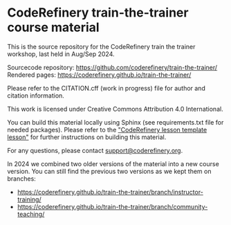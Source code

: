 # CodeRefinery train-the-trainer course material

This is the source repository for the CodeRefinery train the trainer workshop, last held in Aug/Sep 2024. 

Sourcecode repository: <https://github.com/coderefinery/train-the-trainer/>
Rendered pages: <https://coderefinery.github.io/train-the-trainer/>

Please refer to the CITATION.cff (work in progress) file for author and citation information.

This work is licensed under Creative Commons Attribution 4.0 International.

You can build this material locally using Sphinx (see requirements.txt file for needed packages).
Please refer to the ["CodeRefinery lesson template lesson"](https://coderefinery.github.io/train-the-trainer/lessons-with-git/#sphinx) for further instructions on building this material.

For any questions, please contact support@coderefinery.org.

In 2024 we combined two older versions of the material
into a new course version. You can still find the previous
two versions as we kept them on branches:
- <https://coderefinery.github.io/train-the-trainer/branch/instructor-training/>
- <https://coderefinery.github.io/train-the-trainer/branch/community-teaching/>
